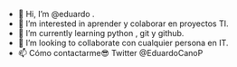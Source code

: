  - 👋 Hi, I’m @eduardo .
- 👀 I’m interested in  aprender y  colaborar  en proyectos  TI.
- 🌱 I’m currently learning  python ,  git  y  github.  
- 💞️ I’m looking to collaborate con cualquier   persona en IT.
- 📫 Cómo contactarme😎 Twitter @EduardoCanoP
  
<!---       
eduardocanoperez/eduardocanoperez is a ✨ special ✨ repository because its `README.md` (this file) appears on your GitHub profile. 
You can click the Preview link to take a look at your changes.
--->
